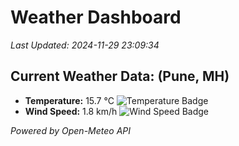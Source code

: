 
# Weather Dashboard

_Last Updated: 2024-11-29 23:09:34_

## Current Weather Data: (Pune, MH)
- **Temperature:** 15.7 °C ![Temperature Badge](https://img.shields.io/badge/Temperature-Low%20Temp-blue)
- **Wind Speed:** 1.8 km/h ![Wind Speed Badge](https://img.shields.io/badge/Wind%20Speed-Low%20Wind-blue)

*Powered by Open-Meteo API*
